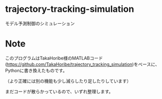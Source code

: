 # trajectory-tracking-simulation
モデル予測制御のシミュレーション

# Note
このプログラムはTakaHoribe様のMATLABコード(<https://github.com/TakaHoribe/trajectory_tracking_simulation>)をベースに、Pythonに書き換えたものです。

（より正確には別の機能も少し減らしたり足したりしています）

まだコードが散らかっているので、いずれ整理します。

